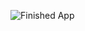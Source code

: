 

![Finished App](https://github.com/londonappbrewery/Images/blob/master/flash_chat_flutter_demo.gif)

